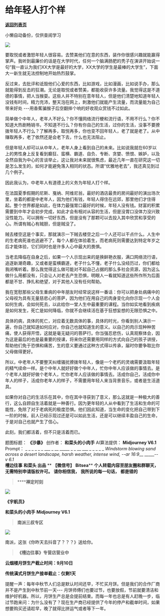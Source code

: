 # 给年轻人打个样

[**返回列表页**](/gzh/槽边往事)

小懒自动备份，仅供查阅学习

![](https://mmbiz.qpic.cn/mmbiz_jpg/Ia6gU9JNtkpZXFRffNjCWlT0sXKoUOeky7qD7g3QDicKTTIwibslDZEs9coRcAdp0zUlWrwDq12QDCROX8WjMOMQ/640?wx_fmt=jpeg&from;=appmsg)

要取悦或者激怒年轻人很容易。去赞美他们在意的东西，装作你很感兴趣就能赢得掌声。我听到最廉价的话是在大学时代，任何一个脑满肠肥的秃子在演讲开始说一句“我一直认为我们XX大学是最好的大学，XX大学的学生是最棒的大学生”，下面大一新生就无法控制地开始热烈鼓掌。

反过来，去批评和诋毁他们心爱的东西，比如游戏，比如漫画，比如说手办，那么就能得到反击的狂潮。无论是取悦或者赞美，都能收获许多流量。我觉得这是不道德的事情，把人当猴耍。这些人并不特别在意年轻人，但是他们清楚地知道年轻人没钱有时间，精力充沛，整天泡在网上，刺激他们就能产生流量，而流量能为自己带来好处
---用香蕉骗猴子后空翻摔个响的好收观众赏钱不过如此。  

简单做个中年人，老年人不好么？你不懂网络流行梗和流行语，不用不行么？你不知道大热剧畅销书，不知道不行么？你有你自己的生活，过你的生活，没事不要撩拨年轻人不行么？了解再多，取悦再多，你也变不回年轻人，老了就是老了。从中赚取再多，老了依然还是会老下去，什么也无法阻止。  

但是年轻人却可以从中年人，老年人身上看到自己的未来。比如说我就在60岁以上的男性身上反复看到癫狂、蛮横、霸道、自负、专断、贪婪、愤恨、嫉妒，以及全然自我为中心的言谈举止，这让我对未来就很焦虑，最近几年一直在研究这一切是怎么发生的，如何才能避免落入相同的状态。所谓“优雅地老去”，我还真见到过几个例子。  

因此我认为，中老年人有道德上的义务为年轻人打个样。  

在法国夏季假期的尼斯、戛纳、阿维尼翁，最好的酒店最贵的房间最好的演出场次里，坐着的都是中老年人，因为他们有钱，年轻人得住在远郊，那里他们才住得起。整个世界都是如此，在体力最强胃口最好的时候，年轻人没有钱。财富的积累需要到中年才会初步完成，如此才会有相对从容的生活，但是没胃口没体力没兴致没性能力。可以拥有一切好东西，但是没有了那颗可以去投入其中欣赏和享受的心。所谓有贼心有贼胆，但是贼没了。

贼去楼空这是个事实，那就演示一下贼去楼空之后一个人还可以干点什么。人生中的生老病死谁也逃避不了，每个人都在体验着生，而老病死则需要达到特定年岁之后才能体验，它们同时也是许多人心中最大的畏惧。

当老去降临在自身之后，如果一个人示现出来的是换鲜艳衣服，满口网络流行语，追逐新潮奇趣，又或者是蛮横霸道，老子什么不懂，老子什么没经历过，你们都给我闭嘴听着。那么我觉得这么做可能对不起自己占据的那么多社会资源，因为这么做什么用都没有，只会让人对老去产生恐惧，明眼人一看就知道这些所作所为后面都是不甘、挣扎和绝望，对于其他人没有任何帮助。

我在宽慰那些父母生重病的中年朋友时经常说这样一番话：你可以把身处病痛中的父母视为具有无量慈悲心的菩萨，因为他们在用自己的肉身变化向你示现一个人会如何生病，会如何死去，以此给你一堂人生中最重要的课程。当你如实地看到疾病是如何发生，死亡是如何降临，你就不会继续活在基于狂想妄想的无限恐惧之中。

具体的病，具体的死亡，对应着无数具体的事，具体的时光，你看到别人演示一遍，你自己就知道如何应对，你自己也就知道生的意义。以自己的肉示现种种苦痛，使人获得开悟，这就是毫无疑问的菩萨行。你当强忍悲伤，认真观察体会，因为这是最后的也是最重要的授课，将来你还需要用同样的方式向自己的孩子讲授，帮助他们免于恐惧和痛苦，生的意义要通过这种方式得以传承，届时你要争取比你父母做得更好。  

所以，中老年人不要整天纠缠骚扰撩拨年轻人，像是一个老朽的灵魂需要汲取年轻的精气续命一样。是个中年人就好好做个中年人，忙你中年人应该做的事情去。是个老年人就好好做个老年人，忙你老年人应该做的事情去。活成你自己，活成你中年人的样子，活成你老年人的样子，不需要用年轻人来当背景音乐，或者是生活道具。  

如果你对自己的生活乐在其中，你在其中寻获到了意义，那么这就是一种极大的善行，这么自顾自生活着就是一种善行。因为更年轻的人从中看到了生活和生命的可能性，免除了对于老病死的极度恐惧。他们因此知道，当生命的变化把自己带到下一阶的时候，前人已经示现过还是可以如此生活，还是可以继续丰盈自己的生命，于是对自己也就产生了信心。

此刻，我们都活着，但不只是活着而已。

  

题图标题： **《沙暴》** 创作者： **和菜头的小肉手** AI算法提供： **Midjourney V6.1** Prompt： _ _ _ _ _
_ ___ _ __ _____ _ _ __ ___ _ _ _ _ _ _Windstorm blowing sand across a desert
landscape, harsh weather, intense wind, --ar 16:9___ _____-_-v 6.1_  
 **槽边往事** **和菜头 出品** ** **【微信号】** **Bitsea**** **个人转载内容至朋友圈和群聊天，无需特别申请版权许可。**
**请你相信我，** **我所说的每一句话，** **都是错的**

>  ******禅定时刻**

![](https://mmbiz.qpic.cn/mmbiz_jpg/Ia6gU9JNtkpZXFRffNjCWlT0sXKoUOekIVOGsb0FlTgvaPnbe2TKsXKmibysc0DcEol7SOO87vbvPcaibBDFMQ9g/640?wx_fmt=jpeg&from;=appmsg)

 **《宇航员》**

 **和菜头的小肉手** **Midjourney V6.1**

>  **南派三叔专区**

![](https://mmbiz.qpic.cn/mmbiz_jpg/Ia6gU9JNtkpZXFRffNjCWlT0sXKoUOekfgesdC0qJlJvw0Db5CeicLhjdnKEdjq9XABvC4XvKqEhATz8knic7edQ/640?wx_fmt=jpeg&from;=appmsg)

南派，这张《你昨天去抖音了？？？》送给你。

>  **《槽边往事》专营店营业中**

 **云烟楼月饼生产截止时间：9月10日**  

 **传统滇式月饼生产接单截止：仅剩1天**  

提醒一声：每年中秋节人们总是默认时间还早，不忙买月饼。但是我们的合作厂商并不是产生到中秋节前一天---
月饼师傅们也要过节，也要放假，节前就要清洁和维护好机器。所以，月饼生产总是会提前结束。而每一年也总是有人赶晚一步，临过节跑来问：为什么没有了？现在生产商已经提供了今年的停产和截单时间，如果想要购买还请趁早，晚了就得比拼运气或者等下一年。

  

